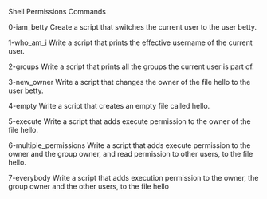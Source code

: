 Shell Permissions Commands

0-iam_betty
Create a script that switches the current user to the user betty.

1-who_am_i
Write a script that prints the effective username of the current user.

2-groups
Write a script that prints all the groups the current user is part of.

3-new_owner
Write a script that changes the owner of the file hello to the user betty.

4-empty
Write a script that creates an empty file called hello.

5-execute
Write a script that adds execute permission to the owner of the file hello.

6-multiple_permissions
Write a script that adds execute permission to the owner and the group owner, and read permission to other users, to the file hello.

7-everybody
Write a script that adds execution permission to the owner, the group owner and the other users, to the file hello


